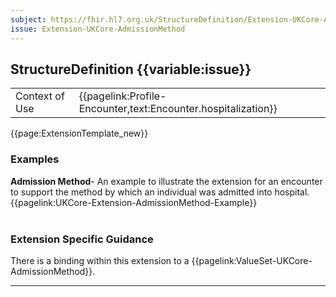 ```yaml
---
subject: https://fhir.hl7.org.uk/StructureDefinition/Extension-UKCore-AdmissionMethod
issue: Extension-UKCore-AdmissionMethod
---
```

## StructureDefinition {{variable:issue}}

<table id="addToTranspose">
<tr><td>Context of Use</td>
<td>{{pagelink:Profile-Encounter,text:Encounter.hospitalization}}</td>
</tr>
</table>

{{page:ExtensionTemplate_new}}

<div id="Examples" class="tabcontent">
  <h3>Examples</h3>
  <b>Admission Method</b>- An example to illustrate the extension for an encounter to support the method by which an individual was admitted into hospital.<br>
  {{pagelink:UKCore-Extension-AdmissionMethod-Example}}
  <br><br>
</div>

<h3 id="guidance-admissionmethod">Extension Specific Guidance</h3>

There is a binding within this extension to a {{pagelink:ValueSet-UKCore-AdmissionMethod}}.

---